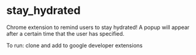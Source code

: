 # stay_hydrated
Chrome extension to remind users to stay hydrated!
A popup will appear after a certain time that the user has specified.

To run: clone and add to google developer extensions
